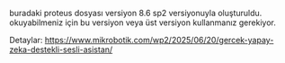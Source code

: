 buradaki proteus dosyası versiyon 8.6 sp2 versiyonuyla oluşturuldu. 
okuyabilmeniz için bu versiyon veya üst versiyon kullanmanız gerekiyor. 

Detaylar: https://www.mikrobotik.com/wp2/2025/06/20/gercek-yapay-zeka-destekli-sesli-asistan/
 
